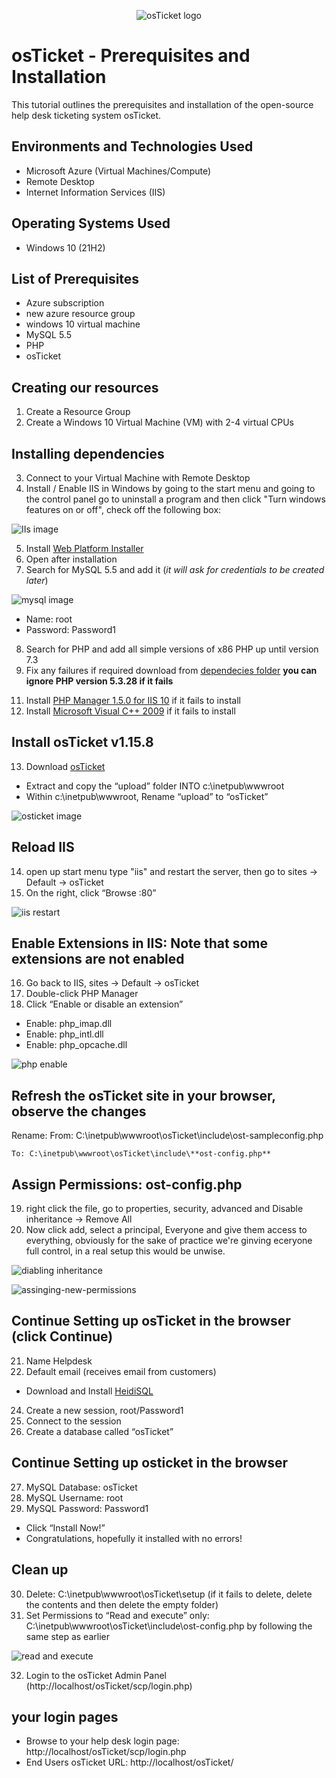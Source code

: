 <p align="center">
<img src="https://i.imgur.com/Clzj7Xs.png" alt="osTicket logo"/>
</p>

# osTicket - Prerequisites and Installation
This tutorial outlines the prerequisites and installation of the open-source help desk ticketing system osTicket.<br />


## Environments and Technologies Used

- Microsoft Azure (Virtual Machines/Compute)
- Remote Desktop
- Internet Information Services (IIS)

## Operating Systems Used 

- Windows 10 (21H2)

## List of Prerequisites

- Azure subscription
- new azure resource group
- windows 10 virtual machine
- MySQL 5.5
- PHP 
- osTicket

##  Creating our resources

1. Create a Resource Group
2. Create a Windows 10 Virtual Machine (VM) with 2-4 virtual CPUs

## Installing dependencies

3. Connect to your Virtual Machine with Remote Desktop
4. Install / Enable IIS in Windows by going to the start menu and going to the control panel go to uninstall a program and then click "Turn windows features on or off", check off the following box:

![IIs image](./iis.png)

5. Install [Web Platform Installer](./dependecies/WebPlatformInstaller_x64_en-US.msi)
6. Open after installation
7. Search for MySQL 5.5 and add it (*it will ask for credentials to be created later*)

![mysql image](./mysql.png)

  - Name: root
  - Password: Password1
8. Search for PHP and add all simple versions of x86 PHP up until version 7.3
9. Fix any failures if required download from [dependecies folder](./dependecies/) **you can ignore PHP version 5.3.28 if it fails**
<!-- 10. Install [PHP Version 7.3.8](./dependecies/php-7.3.8-Win32-VC15-x86.zip) if it fails -->
11. Install [PHP Manager 1.5.0 for IIS 10](./dependecies/PHPManagerForIIS_V1.5.0.msi) if it fails to install 
12. Install [Microsoft Visual C++ 2009](./dependecies/vcredist_x86.exe) if it fails to install

## Install osTicket v1.15.8

13. Download [osTicket](https://osticket.com/download/)
  - Extract and copy the “upload” folder INTO c:\inetpub\wwwroot
  - Within c:\inetpub\wwwroot, Rename “upload” to “osTicket”

![osticket image](./osticket.png)

## Reload IIS 

14. open up start menu type "iis" and restart the server, then go to sites -> Default -> osTicket
15. On the right, click “Browse :80”

![iis restart](./iis-resart.png)


## Enable Extensions in IIS: Note that some extensions are not enabled
16. Go back to IIS, sites -> Default -> osTicket
17. Double-click PHP Manager
18. Click “Enable or disable an extension”
  - Enable: php_imap.dll
  - Enable: php_intl.dll
  - Enable: php_opcache.dll

![php enable](./enabling-php.png)

## Refresh the osTicket site in your browser, observe the changes

Rename:
    From: C:\inetpub\wwwroot\osTicket\include\ost-sampleconfig.php

    To: C:\inetpub\wwwroot\osTicket\include\**ost-config.php**

## Assign Permissions: ost-config.php
19. right click the file, go to properties, security, advanced and Disable inheritance -> Remove All
20. Now click add, select a principal, Everyone and give them access to everything, obviously for the sake of practice we're ginving eceryone full control, in a real setup this would be unwise.

![diabling inheritance](./disabling-inheritance.png)

![assinging-new-permissions](./assinging-new-permissions.png)

## Continue Setting up osTicket in the browser (click Continue)
21. Name Helpdesk
22. Default email (receives email from customers)
  - Download and Install [HeidiSQL](https://www.heidisql.com/download.php) 
24. Create a new session, root/Password1
25. Connect to the session
26. Create a database called “osTicket”

## Continue Setting up osticket in the browser
27. MySQL Database: osTicket
28. MySQL Username: root
29. MySQL Password: Password1
  - Click “Install Now!”
  - Congratulations, hopefully it installed with no errors!

## Clean up

30. Delete: C:\inetpub\wwwroot\osTicket\setup (if it fails to delete, delete the contents and then delete the empty folder)
31. Set Permissions to “Read and execute” only: C:\inetpub\wwwroot\osTicket\include\ost-config.php by following the same step as earlier

![read and execute](./permissions.png)

32. Login to the osTicket Admin Panel (http://localhost/osTicket/scp/login.php)

## your login pages

- Browse to your help desk login page: http://localhost/osTicket/scp/login.php  
- End Users osTicket URL: http://localhost/osTicket/ 

